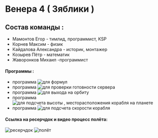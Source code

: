 # Венера 4 ( Зяблики )
## Состав команды :

*    Мамонтов Егор - тимлид, программист, KSP
*    Корнев Максим - физик
*    Кайдалова Александра - историк, монтажер
*    Козырев Пётр - математик
*    Жаворонков Михаил -программист
#### Программы :
* программа <img src="https://github.com/zhavkk/Kerbal/blob/main/formls.py" alt="для формул">
* программа <img src="https://github.com/zhavkk/Kerbal/blob/main/check.py" alt="для проверки готовности сервера">
* программа <img src="https://github.com/zhavkk/Kerbal/blob/main/orbit.py" alt="для выхода на орбиту">
* программа <img src="https://github.com/zhavkk/Kerbal/blob/main/pos.py" alt="для подсчета высоты , месторасположения корабля на планете">
* программа <img src="https://github.com/zhavkk/Kerbal/blob/main/skorost.py" alt="для подсчета скорости корабля">
#### Ссылка на ресерчдок и видео процесс полёта:
<img src="https://docs.google.com/document/d/1LsRoiqpiCP4YFnJS0DyI2kqNgyHtI84A/edit" alt="ресерчдок">
<img src="https://youtu.be/5mixTKo_Ks0 " alt="полёт">
